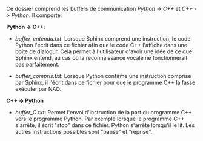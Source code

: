 Ce dossier comprend les buffers de communication *Python -> C++* et *C++ -> Python*. Il comporte:

**Python -> C++**:
* *buffer_entendu.txt*: Lorsque Sphinx comprend une instruction, le code Python l'écrit dans ce fichier afin que le code C++ l'affiche dans une boîte de dialogur. Cela permet à l'utilisateur d'avoir une idée de ce que Sphinx entend, au cas où la reconnaissance vocale ne fonctionnerait pas parfaitement.

* *buffer_compris.txt*: Lorsque Python confirme une instruction comprise par Sphinx, il l'écrit dans ce fichier pour que le programme C++ la fasse exécuter par NAO.

**C++ -> Python**
* *buffer_C.txt*: Permet l'envoi d'instruction de la part du programme C++ vers le programme Python. Par exemple lorsque le programme C++ s'arrête, il écrit "stop" dans ce fichier. Python s'arrête lorsqu'il le lit. Les autres instructions possibles sont "pause" et "reprise".
